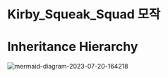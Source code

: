 # Kirby_Squeak_Squad 모작

# Inheritance Hierarchy

![mermaid-diagram-2023-07-20-164218](https://github.com/devJSY/Kirby_Squeak_Squad/assets/90514882/640286ee-2b33-4390-97df-e2e1e282480e)
